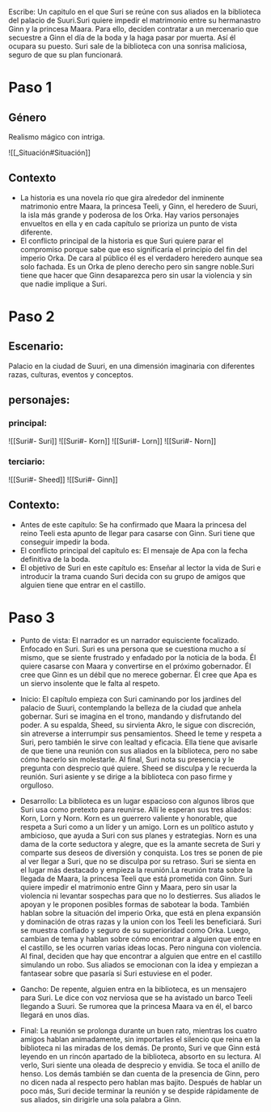 Escribe:
Un capitulo en el que Suri se reúne con sus aliados en la biblioteca del palacio de Suuri.Suri quiere impedir el matrimonio entre su hermanastro Ginn y la princesa Maara.
Para ello, deciden contratar a un mercenario que secuestre a Ginn el día de la boda y la haga pasar por muerta. Así él ocupara su puesto. Suri sale de la biblioteca con una sonrisa maliciosa, seguro de que su plan funcionará.

# Paso 1

## Género

Realismo mágico con intriga.

![[_Situación#Situación]]

## Contexto

- La historia es una novela río que gira alrededor del inminente matrimonio entre Maara, la princesa Teeli, y Ginn, el heredero de Suuri, la isla más grande y poderosa de los Orka. Hay varios personajes envueltos en ella y en cada capítulo se prioriza un punto de vista diferente.
- El conflicto principal de la historia es que Suri quiere parar el compromiso porque sabe que eso significaría el principio del fin del imperio Orka. De cara al público él es el verdadero heredero aunque sea solo fachada. Es un Orka de pleno derecho pero sin sangre noble.Suri tiene que hacer que Ginn desaparezca pero sin usar la violencia y sin que nadie implique a Suri.

# Paso 2

## Escenario:
Palacio en la ciudad de Suuri, en una dimensión imaginaria con diferentes razas, culturas, eventos y conceptos.

## personajes:
### principal:
![[Suri#- Suri]]
![[Suri#- Korn]]
![[Suri#- Lorn]]
![[Suri#- Norn]]
### terciario:
![[Suri#- Sheed]]
![[Suri#- Ginn]]
## Contexto:
-   Antes de este capítulo: Se ha confirmado que Maara la princesa del reino Teeli esta apunto de llegar para casarse con Ginn. Suri tiene que conseguir impedir la boda.
-  El conflicto principal del capítulo es: El mensaje de Apa con la fecha definitiva de la boda.
-   El objetivo de Suri en este capítulo es: Enseñar al lector la vida de Suri e introducir la trama cuando Suri decida con su grupo de amigos que alguien tiene que entrar en el castillo.

# Paso 3

- Punto de vista: El narrador es un narrador equisciente focalizado. Enfocado en Suri. Suri es una persona que se cuestiona mucho a sí mismo, que se siente frustrado y enfadado por la noticia de la boda. Él quiere casarse con Maara y convertirse en el próximo gobernador. Él cree que Ginn es un débil que no merece gobernar. Él cree que Apa es un siervo insolente que le falta al respeto.

- Inicio: El capítulo empieza con Suri caminando por los jardines del palacio de Suuri, contemplando la belleza de la ciudad que anhela gobernar. Suri se imagina en el trono, mandando y disfrutando del poder. A su espalda, Sheed, su sirvienta Akro, le sigue con discreción, sin atreverse a interrumpir sus pensamientos. Sheed le teme y respeta a Suri, pero también le sirve con lealtad y eficacia. Ella tiene que avisarle de que tiene una reunión con sus aliados en la biblioteca, pero no sabe cómo hacerlo sin molestarle. Al final, Suri nota su presencia y le pregunta con desprecio qué quiere. Sheed se disculpa y le recuerda la reunión. Suri asiente y se dirige a la biblioteca con paso firme y orgulloso.

- Desarrollo: La biblioteca es un lugar espacioso con algunos libros que Suri usa como pretexto para reunirse. Allí le esperan sus tres aliados: Korn, Lorn y Norn. Korn es un guerrero valiente y honorable, que respeta a Suri como a un líder y un amigo. Lorn es un político astuto y ambicioso, que ayuda a Suri con sus planes y estrategias. Norn es una dama de la corte seductora y alegre, que es la amante secreta de Suri y comparte sus deseos de diversión y conquista. Los tres se ponen de pie al ver llegar a Suri, que no se disculpa por su retraso. Suri se sienta en el lugar más destacado y empieza la reunión.La reunión trata sobre la llegada de Maara, la princesa Teeli que está prometida con Ginn. Suri quiere impedir el matrimonio entre Ginn y Maara, pero sin usar la violencia ni levantar sospechas para que no lo destierres. Sus aliados le apoyan y le proponen posibles formas de sabotear la boda. También hablan sobre la situación del imperio Orka, que está en plena expansión y dominación de otras razas y la union con los Teeli les beneficiará. Suri se muestra confiado y seguro de su superioridad como Orka. Luego, cambian de tema y hablan sobre cómo encontrar a alguien que entre en el castillo, se les ocurren varias ideas locas. Pero ninguna con violencia. Al final, deciden que hay que encontrar a alguien que entre en el castillo simulando un robo. Sus aliados se emocionan con la idea y empiezan a fantasear sobre que pasaría si Suri estuviese en el poder.

- Gancho: De repente, alguien entra en la biblioteca, es un mensajero para Suri. Le dice con voz nerviosa que se ha avistado un barco Teeli llegando a Suuri. Se rumorea que la princesa Maara va en él, el barco llegará en unos días.

- Final: La reunión se prolonga durante un buen rato, mientras los cuatro amigos hablan animadamente, sin importarles el silencio que reina en la biblioteca ni las miradas de los demás. De pronto, Suri ve que Ginn está leyendo en un rincón apartado de la biblioteca, absorto en su lectura. Al verlo, Suri siente una oleada de desprecio y envidia. Se toca el anillo de henso. Los demás también se dan cuenta de la presencia de Ginn, pero no dicen nada al respecto pero hablan mas bajito. Después de hablar un poco más, Suri decide terminar la reunión y se despide rápidamente de sus aliados, sin dirigirle una sola palabra a Ginn.